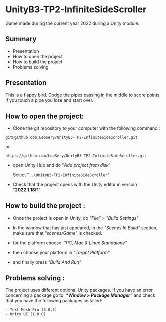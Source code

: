 # UnityB3-TP2-InfiniteSideScroller

Game made during the current year 2022 during a Unity module.

## Summary

- Presentation
- How to open the project
- How to build the project
- Problems solving

## Presentation

This is a flappy bird. Dodge the pipes passing in the middle to score points, if you touch a pipe you lose and start over.

## How to open the project:

- Clone the git repository to your computer with the following command :

```
git@github.com:LeoSery/UnityB3-TP2-InfiniteSideScroller.git
```

or

```
https://github.com/LeoSery/UnityB3-TP2-InfiniteSideScroller.git
```

- open Unity Hub and do "_Add project from disk_"

  Select "`..\UnityB3-TP2-InfiniteSideScroller`"

- Check that the project opens with the Unity editor in version "**2022.1.18f1**"

## How to build the project :

- Once the project is open in Unity, do _"File" > "Build Settings"_

- In the window that has just appeared, in the _"Scenes In Build"_ section, make sure that _"scenes/Game"_ is checked.

- for the platform choose: _"PC, Mac & Linux Standalone"_

- then choose your platform in _"Target Platform"_

- and finally press _"Build And Run"_

## Problems solving :

The project uses different optional Unity packages.
If you have an error concerning a package go to: **_"Window > Package Manager"_** and check that you have the following packages installed:

```
- Text Mesh Pro (3.0.6)
- Unity UI (1.0.0)
```
